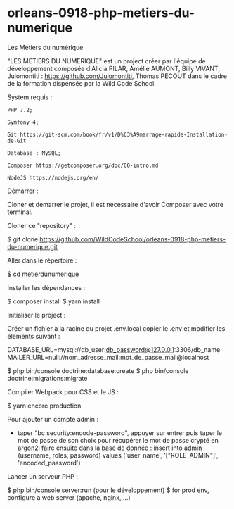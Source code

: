 # orleans-0918-php-metiers-du-numerique

Les Métiers du numérique 

"LES METIERS DU NUMERIQUE" est un project créer par l'équipe de développement composée d'Alicia PILAR, Amélie AUMONT, Billy VIVANT, Julomontiti : https://github.com/Julomontiti, Thomas PECOUT dans le cadre de la formation dispensée par la Wild Code School. 

System requis :

    PHP 7.2;
    
    Symfony 4;

    Git https://git-scm.com/book/fr/v1/D%C3%A9marrage-rapide-Installation-de-Git

    Database : MySQL;

    Composer https://getcomposer.org/doc/00-intro.md
    
    NodeJS https://nodejs.org/en/
    
Démarrer : 

Cloner et demarrer le projet, il est necessaire d'avoir Composer avec votre terminal.  

Cloner ce "repository" : 

$ git clone https://github.com/WildCodeSchool/orleans-0918-php-metiers-du-numerique.git

Aller dans le répertoire : 

$ cd metierdunumerique

Installer les dépendances : 

$ composer install
$ yarn install

Initialiser le project :

Créer un fichier à la racine du projet .env.local copier le .env et modifier les élements suivant :

DATABASE_URL=mysql://db_user:db_password@127.0.0.1:3306/db_name
MAILER_URL=null://nom_adresse_mail:mot_de_passe_mail@localhost

$ php bin/console doctrine:database:create 
$ php bin/console doctrine:migrations:migrate

Compiler Webpack pour CSS et le JS :

$ yarn encore production

Pour ajouter un compte admin : 
- taper "bc security:encode-password", appuyer sur entrer puis taper le mot de passe de son choix pour récupérer le mot de passe crypté en argon2i 
faire ensuite dans la base de donnée : insert into admin (username, roles, password) values ('user_name', '["ROLE_ADMIN"]', 'encoded_password')


Lancer un serveur PHP :

$ php bin/console server:run (pour le développement) 
$ for prod env, configure a web server (apache, nginx, ...)
